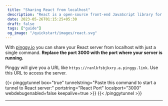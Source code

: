 ```yaml
---
 title: "Sharing React from localhost" 
 description: "React is a open-source front-end JavaScript library for building user interfaces based on components."
 date: 2023-05-26T01:15:25+05:30 
 draft: false 
 tags: ["guide"]
 og_image: "/quickstart/images/react.svg"
---
```


With [pinggy.io](https://pinggy.io) you can share your React server from localhost with just a single command. **Replace the port 3000 with the port where your server is running.**

Pinggy will give you a URL like `https://ranlkfsbjkxry.a.pinggy.link`. Use this URL to access the server.

{{< pinggytunnel box="true" tunnelstring="Paste this command to start a tunnel to React server:" portstring="React Port" localport="3000" webdebugenabled=false keepalive=true >}}
{{< /pinggytunnel >}}

<hr>
